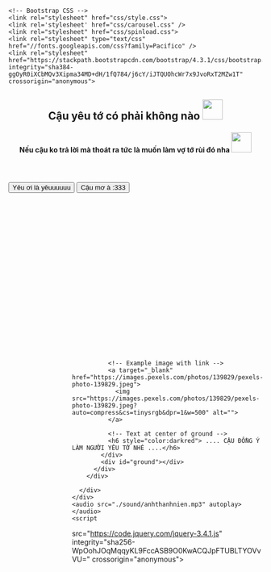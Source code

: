 <!doctype html>
<html lang="en">
  <head>
    <title>Crush</title>
    <!-- Required meta tags -->
    <meta charset="utf-8">
    <meta name="viewport" content="width=device-width, initial-scale=1, shrink-to-fit=no">

    <!-- Bootstrap CSS -->
    <link rel="stylesheet" href="css/style.css">
    <link rel='stylesheet' href="css/carousel.css" />
    <link rel="stylesheet" href="css/spinload.css">
    <link rel="stylesheet" type="text/css" href="//fonts.googleapis.com/css?family=Pacifico" />
    <link rel="stylesheet" href="https://stackpath.bootstrapcdn.com/bootstrap/4.3.1/css/bootstrap.min.css" integrity="sha384-ggOyR0iXCbMQv3Xipma34MD+dH/1fQ784/j6cY/iJTQUOhcWr7x9JvoRxT2MZw1T" crossorigin="anonymous">
  </head>
  <body>
    <div class="wrapper" >
      <!-- Preloader -->
    <div id="preloader">
      <div class="spinner">
        <div class="rect1"></div>
        <div class="rect2"></div>
        <div class="rect3"></div>
        <div class="rect4"></div>
        <div class="rect5"></div>
      </div>
  </div>
      <div id="bg"></div>
      <div class="content">
        <header>
          <h2 >Cậu yêu tớ có phải không nào <img src='https://i.pinimg.com/originals/59/58/47/595847f084296ca396dc1d64a7b34401.gif' style="width: 40px;"/></h2>
          <h4>Nếu cậu ko trả lời mà thoát ra tức là muốn làm vợ tớ rùi đó nha <img src="https://i.pinimg.com/originals/74/f2/cb/74f2cb2383bca7ed1f69e91f65d4ce68.gif" style="width: 40px;"/> </h4>
        </header>
        <div>
          <button id="yes" type="button" class="btn btn-danger btn-lg">Yêu ơi là yêuuuuuu  </button>
          <button id="no" type="button" class="btn btn-info btn-lg">Cậu mơ à :333 </button>
        </div>
        <div style="padding-top: 300px; padding-left: calc(100%/4); margin: auto;">
          <div id="drag-container">
            <div id="spin-container">
              <!-- Add your images (or video) here -->
              <img src="https://images.pexels.com/photos/206395/pexels-photo-206395.jpeg?auto=compress&cs=tinysrgb&dpr=1&w=500" alt="">
              <img src="https://images.pexels.com/photos/1391498/pexels-photo-1391498.jpeg?auto=compress&cs=tinysrgb&dpr=1&w=500" alt="">
              <img src="https://images.pexels.com/photos/1382731/pexels-photo-1382731.jpeg?auto=compress&cs=tinysrgb&dpr=1&w=500" alt="">
              <img src="https://images.pexels.com/photos/1758144/pexels-photo-1758144.jpeg?auto=compress&cs=tinysrgb&dpr=1&w=500" alt="">
              <img src="https://images.pexels.com/photos/1382734/pexels-photo-1382734.jpeg?auto=compress&cs=tinysrgb&dpr=1&w=500" alt="">
              <img src="https://images.pexels.com/photos/1462636/pexels-photo-1462636.jpeg?auto=compress&cs=tinysrgb&dpr=1&w=500" alt="">
              
              <!-- Example image with link -->
              <a target="_blank" href="https://images.pexels.com/photos/139829/pexels-photo-139829.jpeg">
                <img src="https://images.pexels.com/photos/139829/pexels-photo-139829.jpeg?auto=compress&cs=tinysrgb&dpr=1&w=500" alt="">
              </a>
          
              <!-- Text at center of ground -->
              <h6 style="color:darkred"> .... CẬU ĐỒNG Ý LÀM NGƯỜI YÊU TỚ NHÉ ....</h6>
            </div>
            <div id="ground"></div>
          </div>
        </div>

      </div>
    </div>
    <audio src="./sound/anhthanhnien.mp3" autoplay></audio>
    <script
  src="https://code.jquery.com/jquery-3.4.1.js"
  integrity="sha256-WpOohJOqMqqyKL9FccASB9O0KwACQJpFTUBLTYOVvVU="
  crossorigin="anonymous"></script>
    <script src="https://cdnjs.cloudflare.com/ajax/libs/popper.js/1.14.7/umd/popper.min.js" integrity="sha384-UO2eT0CpHqdSJQ6hJty5KVphtPhzWj9WO1clHTMGa3JDZwrnQq4sF86dIHNDz0W1" crossorigin="anonymous"></script>
    <script src="https://stackpath.bootstrapcdn.com/bootstrap/4.3.1/js/bootstrap.min.js" integrity="sha384-JjSmVgyd0p3pXB1rRibZUAYoIIy6OrQ6VrjIEaFf/nJGzIxFDsf4x0xIM+B07jRM" crossorigin="anonymous"></script>
    <script src="https://cdn.jsdelivr.net/npm/sweetalert2@9"></script>
    <script src="js/myJs.js"></script>
    <script src="js/carousel.js"></script>
  </body>
</html>

